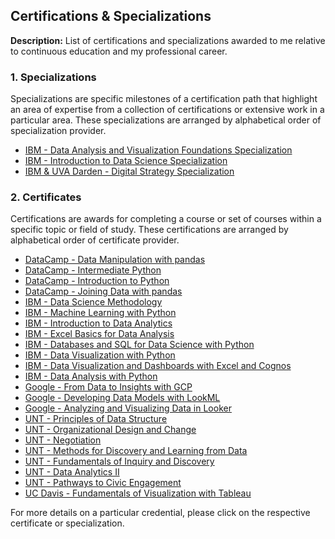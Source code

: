 ## Certifications & Specializations

**Description:** List of certifications and specializations awarded to me relative to continuous education and my professional career.

### 1. Specializations

Specializations are specific milestones of a certification path that highlight an area of expertise from a collection of certifications or extensive work in a particular area. These specializations are arranged by alphabetical order of specialization provider. 

- [IBM - Data Analysis and Visualization Foundations Specialization](/Certifications/IBM%20-%20Data%20Analysis%20and%20Visualization%20Foundations%20Specialization.pdf)
- [IBM - Introduction to Data Science Specialization](/Certifications/IBM%20-%20Introduction%20to%20Data%20Science%20Specialization.pdf)
- [IBM & UVA Darden - Digital Strategy Specialization](/Certifications/IBM%20&%20UVA%20Darden%20-%20Digital%20Strategy%20Specialization.pdf)

### 2. Certificates

Certifications are awards for completing a course or set of courses within a specific topic or field of study. These certifications are arranged by alphabetical order of certificate provider.

- [DataCamp - Data Manipulation with pandas](/Certifications/DataCamp%20-%20Data%20Manipulation%20with%20pandas.pdf)
- [DataCamp - Intermediate Python](/Certifications/DataCamp%20-%20Intermediate%20Python.pdf)
- [DataCamp - Introduction to Python](/Certifications/DataCamp%20-%20Introduction%20to%20Python.pdf)
- [DataCamp - Joining Data with pandas](/Certifications/DataCamp%20-%20Joining%20Data%20with%20pandas.pdf)
- [IBM - Data Science Methodology](/Certifications/IBM%20-%20Data%20Science%20Methodology.pdf)
- [IBM - Machine Learning with Python](/Certifications/IBM%20%20-%20Machine%20Learning%20with%20Python.pdf)
- [IBM - Introduction to Data Analytics](/Certifications/IBM%20%20-%20Introduction%20to%20Data%20Analytics.pdf)
- [IBM - Excel Basics for Data Analysis](/Certifications/IBM%20%20-%20Excel%20Basics%20for%20Data%20Analysis.pdf)
- [IBM - Databases and SQL for Data Science with Python](/Certifications/IBM%20%20-%20Databases%20and%20SQL%20for%20Data%20Science%20with%20Python.pdf)
- [IBM - Data Visualization with Python](/Certifications/IBM%20%20-%20Data%20Analysis%20with%20Python.pdf)
- [IBM - Data Visualization  and Dashboards with Excel and Cognos](/Certifications/IBM%20%20-%20Data%20Visualization%20%20and%20Dashboards%20with%20Excel%20and%20Cognos.pdf)
- [IBM - Data Analysis with Python](/Certifications/IBM%20%20-%20Data%20Analysis%20with%20Python.pdf)
- [Google - From Data to Insights with GCP](/Certifications/Google%20-%20From%20Data%20to%20Insights%20with%20GCP.pdf)
- [Google - Developing Data Models with LookML](/Certifications/Google%20-%20Developing%20Data%20Models%20with%20LookML.pdf)
- [Google - Analyzing and Visualizing Data in Looker](/Certifications/Google%20-%20Analyzing%20and%20Visualizing%20Data%20in%20Looker.pdf)
- [UNT - Principles of Data Structure](/Certifications/UNT%20-%20Principles%20of%20Data%20Structure.pdf)
- [UNT - Organizational Design and Change](/Certifications/UNT%20-%20Organizational%20Design%20and%20Change.pdf)
- [UNT - Negotiation](/Certifications/UNT%20-%20Negotiation.pdf)
- [UNT - Methods for Discovery and Learning from Data](/Certifications/UNT%20-%20Methods%20for%20Discovery%20and%20Learning%20from%20Data.pdf)
- [UNT - Fundamentals of Inquiry and Discovery](/Certifications/UNT%20-%20Fundamentals%20of%20Inquiry%20and%20Discovery.pdf)
- [UNT - Data Analytics II](/Certifications/UNT%20-%20Data%20Analytics%20II.pdf)
- [UNT - Pathways to Civic Engagement](/Certifications/UNT%20-%20%20Pathways%20to%20Civic%20Engagement.pdf)
- [UC Davis - Fundamentals of Visualization with Tableau](/Certifications/UC%20Davis%20-%20Fundamentals%20of%20Visualization%20with%20Tableau.pdf)

For more details on a particular credential, please click on the respective certificate or specialization.

